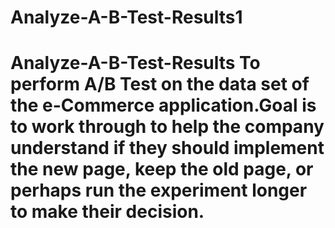 # Analyze-A-B-Test-Results1
# Analyze-A-B-Test-Results To perform A/B Test on the data set of the e-Commerce application.Goal is to work through to help the company understand if they should implement the new page, keep the old page, or perhaps run the experiment longer to make their decision.
